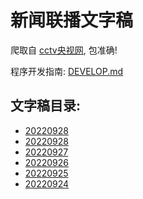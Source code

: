 # 新闻联播文字稿

爬取自 [cctv央视网](https://tv.cctv.com/), 包准确!

程序开发指南: [DEVELOP.md](./DEVELOP.md)

<!-- 开源地址: https://github.com/DuckBurnIncense/xin-wen-lian-bo -->

## 文字稿目录: 

<!-- INSERT -->
- [20220928](./news/20220928.md)
- [20220928](./news/20220928.md)
- [20220927](./news/20220927.md)
- [20220926](./news/20220926.md)
- [20220925](./news/20220925.md)
- [20220924](./news/20220924.md)


<!-- &copy; 2022 DuckBurnIncense 开源地址: https://github.com/DuckBurnIncense/xin-wen-lian-bo -->